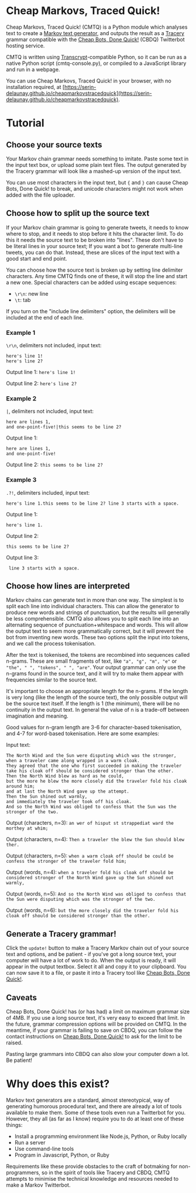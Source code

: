# Cheap Markovs, Traced Quick!

Cheap Markovs, Traced Quick! (CMTQ) is a Python module which analyses text to create a [Markov text generator](https://en.wikipedia.org/wiki/Markov_chain#Markov_text_generators),
and outputs the result as a [Tracery](http://tracery.io) grammar compatible with the [Cheap Bots, Done Quick!](https://cheapbotsdonequick.com) (CBDQ) Twitterbot hosting service.

CMTQ is written using [Transcrypt](https://transcrypt.org/)-compatible Python,
so it can be run as a native Python script (cmtq-console.py),
or compiled to a JavaScript library and run in a webpage.

You can use Cheap Markovs, Traced Quick! in your browser, with no installation required, at
[https://serin-delaunay.github.io/cheapmarkovstracedquick](https://serin-delaunay.github.io/cheapmarkovstracedquick).

# Tutorial

## Choose your source texts
Your Markov chain grammar needs something to imitate.
Paste some text in the input text box, or upload some plain text files.
The output generated by the Tracery grammar will look like a mashed-up version of the input text.

You can use most characters in the input text,
but `{` and `}` can cause Cheap Bots, Done Quick! to break,
and unicode characters might not work when added with the file uploader.

## Choose how to split up the source text
If your Markov chain grammar is going to generate tweets,
it needs to know where to stop,
and it needs to stop before it hits the character limit.
To do this it needs the source text to be broken into "lines".
These don't have to be literal lines in your source text;
If you want a bot to generate multi-line tweets,
you can do that.
Instead, these are slices of the input text with a good start and end point.

You can choose how the source text is broken up by setting line delimiter characters.
Any time CMTQ finds one of these, it will stop the line and start a new one.
Special characters can be added using escape sequences:
* `\r\n`: new line
* `\t`: tab

If you turn on the "include line delimiters" option,
the delimiters will be included at the end of each line.

### Example 1
`\r\n`, delimiters not included, input text:
```
here's line 1!
here's line 2?
```
Output line 1:
```here's line 1!```

Output line 2:
```here's line 2?```

### Example 2
`|`, delimiters not included, input text:
```
here are lines 1,
and one-point-five!|this seems to be line 2?
```
Output line 1:
```
here are lines 1,
and one-point-five!
```
Output line 2:
```this seems to be line 2?```

### Example 3
`.?!`, delimiters included, input text:

```
here's line 1.this seems to be line 2? line 3 starts with a space.
```

Output line 1:
```
here's line 1.
```
Output line 2:
```
this seems to be line 2?
```
Output line 3:
```
 line 3 starts with a space.
```

## Choose how lines are interpreted
Markov chains can generate text in more than one way.
The simplest is to split each line into individual characters.
This can allow the generator to produce new words and strings of punctuation,
but the results will generally be less comprehensible.
CMTQ also allows you to split each line into an alternating sequence of punctuation+whitespace and words.
This will allow the output text to seem more grammatically correct,
but it will prevent the bot from inventing new words.
These two options split the input into tokens, and we call the process tokenisation.

After the text is tokenised, the tokens are recombined into sequences called n-grams.
These are small fragments of text,
like `"a", "g", "m", "e"` or `"the", " ", "tokens", " ", "are"`.
Your output grammar can only use the n-grams found in the source text,
and it will try to make them appear with frequencies similar to the source text.

It's important to choose an appropriate length for the n-grams.
If the length is very long (like the length of the source text),
the only possible output will be the source text itself.
If the length is 1 (the minimum),
there will be no continuity in the output text.
In general the value of n is a trade-off between imagination and meaning.

Good values for n-gram length are 3-6 for character-based tokenisation,
and 4-7 for word-based tokenisation.
Here are some examples:

Input text:
```
The North Wind and the Sun were disputing which was the stronger,
when a traveler came along wrapped in a warm cloak.
They agreed that the one who first succeeded in making the traveler take his cloak off should be considered stronger than the other.
Then the North Wind blew as hard as he could,
but the more he blew the more closely did the traveler fold his cloak around him;
and at last the North Wind gave up the attempt.
Then the Sun shined out warmly,
and immediately the traveler took off his cloak.
And so the North Wind was obliged to confess that the Sun was the stronger of the two.
```
Output (characters, n=3):
`an wer of hisput st strappediat ward the morthey at whim;`

Output (characters, n=4):
`Then a traveler the blew the Sun should blew ther.`

Output (characters, n=5):
`when a warm cloak off should be could be confess the stronger of the traveler fold him;`

Output (words, n=4):
`when a traveler fold his cloak off should be considered stronger of the North Wind gave up the Sun shined out warmly,`

Output (words, n=5):
`And so the North Wind was obliged to confess that the Sun were disputing which was the stronger of the two.`

Output (words, n=6):
`but the more closely did the traveler fold his cloak off should be considered stronger than the other.`

## Generate a Tracery grammar!

Click the `update!` button to make a Tracery Markov chain out of your source text and options, and be patient - if you've got a long source text, your computer will have a lot of work to do. When the output is ready, it will appear in the output textbox. Select it all and copy it to your clipboard. You can now save it to a file, or paste it into a Tracery tool like [Cheap Bots, Done Quick!](https://cheapbotsdonequick.com/).

## Caveats

Cheap Bots, Done Quick! has (or has had) a limit on maximum grammar size of 4MB. If you use a long source text, it's very easy to exceed that limit. In the future, grammar compression options will be provided on CMTQ. In the meantime, if your grammar is failing to save on CBDQ, you can follow the contact instructions on [Cheap Bots, Done Quick!](https://cheapbotsdonequick.com/) to ask for the limit to be raised.

Pasting large grammars into CBDQ can also slow your computer down a lot. Be patient!

# Why does this exist?

Markov text generators are a standard, almost stereotypical, way of generating humorous procedural text,
and there are already a lot of tools available to make them.
Some of these tools even run a Twitterbot for you.
However, they all (as far as I know) require you to do at least one of these things:
* Install a programming environment like Node.js, Python, or Ruby locally
* Run a server
* Use command-line tools
* Program in Javascript, Python, or Ruby

Requirements like these provide obstacles to the craft of botmaking for non-programmers,
so in the spirit of tools like Tracery and CBDQ,
CMTQ attempts to minimise the technical knowledge and resources needed to make a Markov Twitterbot.
